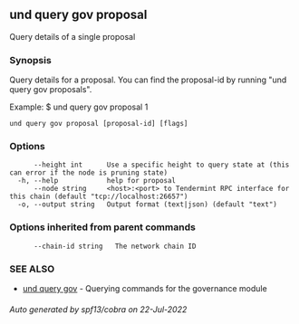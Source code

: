 ## und query gov proposal

Query details of a single proposal

### Synopsis

Query details for a proposal. You can find the
proposal-id by running "und query gov proposals".

Example:
$ und query gov proposal 1

```
und query gov proposal [proposal-id] [flags]
```

### Options

```
      --height int      Use a specific height to query state at (this can error if the node is pruning state)
  -h, --help            help for proposal
      --node string     <host>:<port> to Tendermint RPC interface for this chain (default "tcp://localhost:26657")
  -o, --output string   Output format (text|json) (default "text")
```

### Options inherited from parent commands

```
      --chain-id string   The network chain ID
```

### SEE ALSO

* [und query gov](und_query_gov.md)	 - Querying commands for the governance module

###### Auto generated by spf13/cobra on 22-Jul-2022
